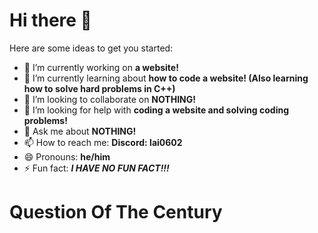 # Hi there 👋


Here are some ideas to get you started:

- 🔭 I’m currently working on **a website!**
- 🌱 I’m currently learning about **how to code a website! (Also learning how to solve hard problems in C++)**
- 👯 I’m looking to collaborate on **NOTHING!**
- 🤔 I’m looking for help with **coding a website and solving coding problems!**
- 💬 Ask me about **NOTHING!**
- 📫 How to reach me: **Discord: lai0602**
- 😄 Pronouns: **he/him**
- ⚡ Fun fact: ***I HAVE NO FUN FACT!!!***

# Question Of The Century
